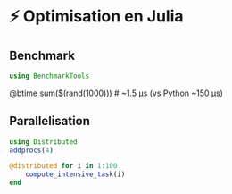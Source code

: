 # ⚡ Optimisation en Julia

## Benchmark

```julia title="benchmark.jl"
using BenchmarkTools
```

@btime sum($(rand(1000)))  # ~1.5 μs (vs Python ~150 μs)

## Parallelisation

```julia
using Distributed
addprocs(4)

@distributed for i in 1:100
    compute_intensive_task(i)
end
```